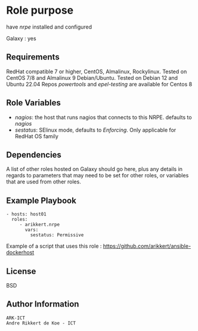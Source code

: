Role purpose
============

have *nrpe* installed and configured

Galaxy : yes

Requirements
------------

RedHat compatible 7 or higher, CentOS, Almalinux, Rockylinux.
Tested on CentOS 7/8 and Almalinux 9
Debian/Ubuntu.
Tested on Debian 12 and Ubuntu 22.04
Repos *powertools* and *epel-testing* are available for Centos 8

Role Variables
--------------

- *nagios*: the host that runs nagios that connects to this NRPE. defaults to *nagios*
- *sestatus*: SElinux mode, defaults to *Enforcing*. Only applicable for RedHat OS family

Dependencies
------------

A list of other roles hosted on Galaxy should go here, plus any details in regards to parameters that may need to be set for other roles, or variables that are used from other roles.

Example Playbook
----------------

    - hosts: host01
      roles:
         - arikkert.nrpe
           vars:
             sestatus: Permissive

Example of a script that uses this role : https://github.com/arikkert/ansible-dockerhost

License
-------

BSD

Author Information
------------------

    ARK-ICT
    Andre Rikkert de Koe - ICT
